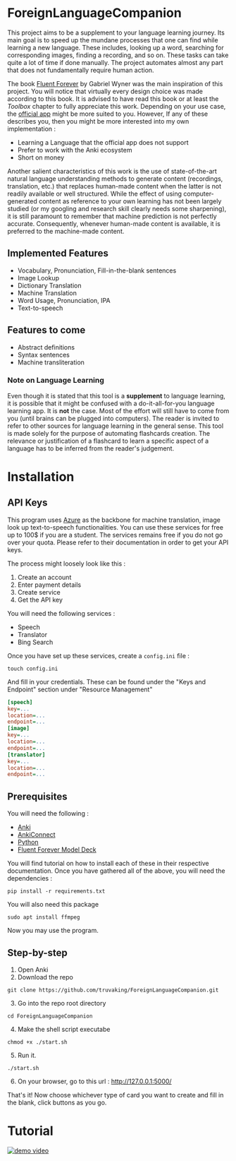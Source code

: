# ForeignLanguageCompanion

This project aims to be a supplement to your language learning journey. Its main goal is to speed up
the mundane processes that one can find while learning a new language. These includes, looking up a word,
searching for corresponding images, finding a recording, and so on. These tasks can take quite a
lot of time if done manually. The project automates almost any part that does not fundamentally require
human action. 

The book [Fluent Forever](https://www.amazon.de/Fluent-Forever-Learn-Language-Forget/dp/0385348118)
by Gabriel Wyner was the main inspiration of this project. You will notice that virtually every design
choice was made according to this book. It is advised to have read this book or at least the *Toolbox*
chapter to fully appreciate this work. Depending on your use case, the 
[official app](https://fluent-forever.com/app/) might be more suited to you.
However, If any of these describes you, then you might be more interested into my own implementation : 

- Learning a Language that the official app does not support
- Prefer to work with the Anki ecosystem
- Short on money

Another salient characteristics of this work is the use of state-of-the-art natural language
understanding methods to generate content (recordings, translation, etc.) that replaces human-made
content when the latter is not readily available or well structured. While the effect of using
computer-generated content as reference to your own learning has not been largely studied (or
my googling and research skill clearly needs some sharpening), it is still paramount to 
remember that machine prediction is not perfectly accurate.
Consequently, whenever human-made content is available,
it is preferred to the machine-made content.

## Implemented Features
- Vocabulary, Pronunciation, Fill-in-the-blank sentences
- Image Lookup
- Dictionary Translation
- Machine Translation
- Word Usage, Pronunciation, IPA
- Text-to-speech

## Features to come
- Abstract definitions
- Syntax sentences
- Machine transliteration

### Note on Language Learning

Even though it is stated that this tool is a **supplement** to language learning, it is possible
that it might be confused with a do-it-all-for-you language learning app. It is **not** the case.
Most of the effort will still have to come from you (until brains can be plugged into computers). The
reader is invited to refer to other sources for language learning in the general sense. This tool
is made solely for the purpose of automating flashcards creation. The relevance or justification
of a flashcard to learn a specific aspect of a language has to be inferred from the
reader's judgement.
# Installation

## API Keys

This program uses [Azure](https://azure.microsoft.com/en-us/) as the backbone for machine translation,
image look up text-to-speech functionalities. You can use these services for free up to 100$ if you are
a student. The services remains free if you do not go over your quota. Please refer
to their documentation in order to get your API keys.

The process might loosely look like this :
1. Create an account
2. Enter payment details 
3. Create service
4. Get the API key 

You will need the following services : 
- Speech
- Translator
- Bing Search

Once you have set up these services, create a `config.ini` file : 

```shell
touch config.ini
```
And fill in your credentials. These can be found under the "Keys and Endpoint" section under "Resource
Management"

```ini
[speech]
key=...
location=...
endpoint=...
[image]
key=...
location=...
endpoint=...
[translator]
key=...
location=...
endpoint=...
```


## Prerequisites


You will need the following :
- [Anki](https://apps.ankiweb.net/)
- [AnkiConnect](https://ankiweb.net/shared/info/2055492159)
- [Python](https://docs.conda.io/en/latest/miniconda.html)
- [Fluent Forever Model Deck](http://fluent-forever.com/downloads/Model-Deck-May-2014.apkg.zip) 

You will find tutorial on how to install each of these in their respective documentation.
Once you have gathered all of the above, you will need the dependencies : 


```shell
pip install -r requirements.txt
```

You will also need this package

```shell
sudo apt install ffmpeg
```

Now you may use the program.

## Step-by-step
1. Open Anki
2. Download the repo 
```
git clone https://github.com/truvaking/ForeignLanguageCompanion.git
```
3. Go into the repo root directory
```
cd ForeignLanguageCompanion
```
4. Make the shell script executabe
```shell
chmod +x ./start.sh
```

5. Run it.
```shell
./start.sh
```

6. On your browser, go to this url : http://127.0.0.1:5000/

That's it! Now choose whichever type of card you want to create and fill in the blank, click
buttons as you go. 

# Tutorial

[![demo video](https://img.youtube.com/vi/X6vQfZ7opCM/0.jpg)](https://youtu.be/X6vQfZ7opCM)